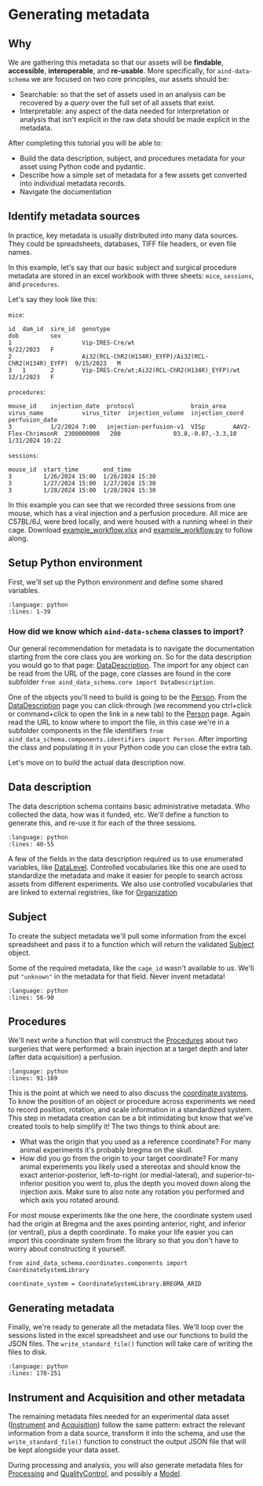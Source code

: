 # Generating metadata

## Why

We are gathering this metadata so that our assets will be **findable**, **accessible**, **interoperable**, and **re-usable**. More specifically, for `aind-data-schema` we are focused on two core principles, our assets should be:

- Searchable: so that the set of assets used in an analysis can be recovered by a *query* over the full set of all assets that exist.
- Interpretable: any aspect of the data needed for interpretation or analysis that isn't explicit in the raw data should be made explicit in the metadata.

After completing this tutorial you will be able to:
- Build the data description, subject, and procedures metadata for your asset using Python code and pydantic.
- Describe how a simple set of metadata for a few assets get converted into individual metadata records.
- Navigate the documentation

## Identify metadata sources

In practice, key metadata is usually distributed into many data sources. They could be spreadsheets, databases, TIFF file headers, or even file names. 

In this example, let's say that our basic subject and surgical procedure metadata are stored in an excel workbook with three sheets: `mice`, `sessions`, and `procedures`. 

Let's say they look like this:

`mice`:

```
id  dam_id  sire_id  genotype                                               dob         sex
1                    Vip-IRES-Cre/wt                                        9/22/2023   F
2                    Ai32(RCL-ChR2(H134R)_EYFP)/Ai32(RCL-ChR2(H134R)_EYFP)  9/15/2023   M
3   1       2        Vip-IRES-Cre/wt;Ai32(RCL-ChR2(H134R)_EYFP)/wt          12/1/2023   F
```

`procedures`:

```
mouse_id    injection_date  protocol                brain_area  virus_name           virus_titer  injection_volume  injection_coord     perfusion_date
3	        1/2/2024 7:00   injection-perfusion-v1  VISp        AAV2-Flex-ChrimsonR  2300000000   200               03.8,-0.87,-3.3,10  1/31/2024 10:22
```

`sessions`:

```
mouse_id  start_time       end_time
3         1/26/2024 15:00  1/26/2024 15:30
3         1/27/2024 15:00  1/27/2024 15:30
3         1/28/2024 15:00  1/28/2024 15:30
```

In this example you can see that we recorded three sessions from one mouse, 
which has a viral injection and a perfusion procedure. All mice are C57BL/6J, 
were bred locally, and were housed with a running wheel in their cage. Download 
[example_workflow.xlsx](example_workflow.xlsx) and 
[example_workflow.py](example_workflow.py) to follow along.

## Setup Python environment

First, we'll set up the Python environment and define some shared variables.

```{literalinclude} example_workflow.py
:language: python
:lines: 1-39
```

### How did we know which `aind-data-schema` classes to import?

Our general recommendation for metadata is to navigate the documentation starting from the core class you are working on. So for the data description you would go to that page: [DataDescription](../data_description.md). The import for any object can be read from the URL of the page, core classes are found in the core subfolder `from aind_data_schema.core import DataDescription`.

One of the objects you'll need to build is going to be the [Person](../components/identifiers.md#person). From the [DataDescription](../data_description.md) page you can click-through (we recommend you ctrl+click or command+click to open the link in a new tab) to the [Person](../components/identifiers.md#person) page. Again read the URL to know where to import the file, in this case we're in a subfolder components in the file identifiers `from aind_data_schema.components.identifiers import Person`. After importing the class and populating it in your Python code you can close the extra tab.

Let's move on to build the actual data description now.

## Data description

The data description schema contains basic administrative metadata. Who collected the data, 
how was it funded, etc. We'll define a function to generate this, and re-use it for each of the three sessions.

```{literalinclude} example_workflow.py
:language: python
:lines: 40-55
```

A few of the fields in the data description required us to use enumerated variables, like [DataLevel](../aind_data_schema_models/data_name_patterns.md#datalevel). Controlled vocabularies like this one are used to standardize the metadata and make it easier for people to search across assets from different experiments. We also use controlled vocabularies that are linked to external registries, like for [Organization](../aind_data_schema_models/organizations.md#organization)

## Subject

To create the subject metadata we'll pull some information from the excel spreadsheet and pass it to a function which will return the validated [Subject](../subject.md#subject) object.

Some of the required metadata, like the `cage_id` wasn't available to us. We'll put `"unknown"` in the metadata for that field. Never invent metadata!

```{literalinclude} example_workflow.py
:language: python
:lines: 56-90
```

## Procedures

We'll next write a function that will construct the [Procedures](../procedures.md#procedures) about two surgeries that were performed: a brain injection at a target depth and later (after data acquisition) a perfusion.

```{literalinclude} example_workflow.py
:language: python
:lines: 91-169
```

This is the point at which we need to also discuss the [coordinate systems](../coordinate_systems.md). To know the position of an object or procedure across experiments we need to record position, rotation, and scale information in a standardized system. This step in metadata creation can be a bit intimidating but know that we've created tools to help simplify it! The two things to think about are:

- What was the origin that you used as a reference coordinate? For many animal experiments it's probably bregma on the skull.
- How did you go from the origin to your target coordinate? For many animal experiments you likely used a stereotax and should know the exact anterior-posterior, left-to-right (or medial-lateral), and superior-to-inferior position you went to, plus the depth you moved down along the injection axis. Make sure to also note any rotation you performed and which axis you rotated around.

For most mouse experiments like the one here, the coordinate system used had the origin at Bregma and the axes pointing anterior, right, and inferior (or ventral), plus a depth coordinate. To make your life easier you can import this coordinate system from the library so that you don't have to worry about constructing it yourself.

```
from aind_data_schema.coordinates.components import CoordinateSystemLibrary

coordinate_system = CoordinateSystemLibrary.BREGMA_ARID
```

## Generating metadata

Finally, we're ready to generate all the metadata files. We'll loop over the sessions listed in the excel spreadsheet and use our functions to build the JSON files. The `write_standard_file()` function will take care of writing the files to disk.

```{literalinclude} example_workflow.py
:language: python
:lines: 170-251
```

## Instrument and Acquisition and other metadata

The remaining metadata files needed for an experimental data asset ([Instrument](../../instrument) and [Acquisition](../../acquisition)) follow the same pattern: extract the relevant information from a data source, transform it into the schema, and use the `write_standard_file()` function to construct the output JSON file that will be kept alongside your data asset.

During processing and analysis, you will also generate metadata files for [Processing](../../processing) and [QualityControl](../../quality_control), and possibly a [Model](../../model).
